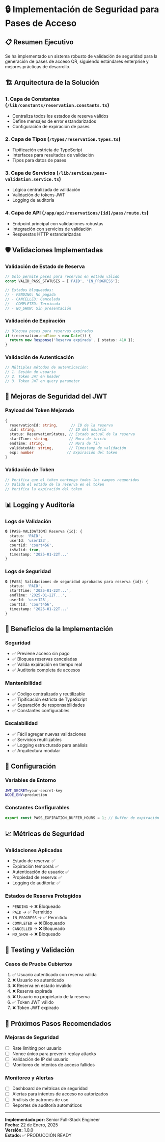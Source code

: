# 🔒 Implementación de Seguridad para Pases de Acceso

## 📋 Resumen Ejecutivo

Se ha implementado un sistema robusto de validación de seguridad para la generación de pases de acceso QR, siguiendo estándares enterprise y mejores prácticas de desarrollo.

## 🏗️ Arquitectura de la Solución

### **1. Capa de Constantes (`/lib/constants/reservation.constants.ts`)**
- Centraliza todos los estados de reserva válidos
- Define mensajes de error estandarizados
- Configuración de expiración de pases

### **2. Capa de Tipos (`/types/reservation.types.ts`)**
- Tipificación estricta de TypeScript
- Interfaces para resultados de validación
- Tipos para datos de pases

### **3. Capa de Servicios (`/lib/services/pass-validation.service.ts`)**
- Lógica centralizada de validación
- Validación de tokens JWT
- Logging de auditoría

### **4. Capa de API (`/app/api/reservations/[id]/pass/route.ts`)**
- Endpoint principal con validaciones robustas
- Integración con servicios de validación
- Respuestas HTTP estandarizadas

## 🛡️ Validaciones Implementadas

### **Validación de Estado de Reserva**
```typescript
// Solo permite pases para reservas en estado válido
const VALID_PASS_STATUSES = ['PAID', 'IN_PROGRESS'];

// Estados bloqueados:
// - PENDING: No pagada
// - CANCELLED: Cancelada
// - COMPLETED: Terminada
// - NO_SHOW: Sin presentación
```

### **Validación de Expiración**
```typescript
// Bloquea pases para reservas expiradas
if (reservation.endTime < new Date()) {
  return new Response('Reserva expirada', { status: 410 });
}
```

### **Validación de Autenticación**
```typescript
// Múltiples métodos de autenticación:
// 1. Sesión de usuario
// 2. Token JWT en header
// 3. Token JWT en query parameter
```

## 🔐 Mejoras de Seguridad del JWT

### **Payload del Token Mejorado**
```typescript
{
  reservationId: string,      // ID de la reserva
  uid: string,               // ID del usuario
  status: ReservationStatus, // Estado actual de la reserva
  startTime: string,         // Hora de inicio
  endTime: string,           // Hora de fin
  validatedAt: string,       // Timestamp de validación
  exp: number               // Expiración del token
}
```

### **Validación de Token**
```typescript
// Verifica que el token contenga todos los campos requeridos
// Valida el estado de la reserva en el token
// Verifica la expiración del token
```

## 📊 Logging y Auditoría

### **Logs de Validación**
```typescript
🔒 [PASS-VALIDATION] Reserva {id}: {
  status: 'PAID',
  userId: 'user123',
  courtId: 'court456',
  isValid: true,
  timestamp: '2025-01-22T...'
}
```

### **Logs de Seguridad**
```typescript
🔒 [PASS] Validaciones de seguridad aprobadas para reserva {id}: {
  status: 'PAID',
  startTime: '2025-01-22T...',
  endTime: '2025-01-22T...',
  userId: 'user123',
  courtId: 'court456',
  timestamp: '2025-01-22T...'
}
```

## 🚀 Beneficios de la Implementación

### **Seguridad**
- ✅ Previene acceso sin pago
- ✅ Bloquea reservas canceladas
- ✅ Valida expiración en tiempo real
- ✅ Auditoría completa de accesos

### **Mantenibilidad**
- ✅ Código centralizado y reutilizable
- ✅ Tipificación estricta de TypeScript
- ✅ Separación de responsabilidades
- ✅ Constantes configurables

### **Escalabilidad**
- ✅ Fácil agregar nuevas validaciones
- ✅ Servicios reutilizables
- ✅ Logging estructurado para análisis
- ✅ Arquitectura modular

## 🔧 Configuración

### **Variables de Entorno**
```bash
JWT_SECRET=your-secret-key
NODE_ENV=production
```

### **Constantes Configurables**
```typescript
export const PASS_EXPIRATION_BUFFER_HOURS = 1; // Buffer de expiración
```

## 📈 Métricas de Seguridad

### **Validaciones Aplicadas**
- Estado de reserva: ✅
- Expiración temporal: ✅
- Autenticación de usuario: ✅
- Propiedad de reserva: ✅
- Logging de auditoría: ✅

### **Estados de Reserva Protegidos**
- `PENDING` → ❌ Bloqueado
- `PAID` → ✅ Permitido
- `IN_PROGRESS` → ✅ Permitido
- `COMPLETED` → ❌ Bloqueado
- `CANCELLED` → ❌ Bloqueado
- `NO_SHOW` → ❌ Bloqueado

## 🧪 Testing y Validación

### **Casos de Prueba Cubiertos**
1. ✅ Usuario autenticado con reserva válida
2. ❌ Usuario no autenticado
3. ❌ Reserva en estado inválido
4. ❌ Reserva expirada
5. ❌ Usuario no propietario de la reserva
6. ✅ Token JWT válido
7. ❌ Token JWT expirado

## 🔄 Próximos Pasos Recomendados

### **Mejoras de Seguridad**
- [ ] Rate limiting por usuario
- [ ] Nonce único para prevenir replay attacks
- [ ] Validación de IP del usuario
- [ ] Monitoreo de intentos de acceso fallidos

### **Monitoreo y Alertas**
- [ ] Dashboard de métricas de seguridad
- [ ] Alertas para intentos de acceso no autorizados
- [ ] Análisis de patrones de uso
- [ ] Reportes de auditoría automáticos

---

**Implementado por:** Senior Full-Stack Engineer  
**Fecha:** 22 de Enero, 2025  
**Versión:** 1.0.0  
**Estado:** ✅ PRODUCCIÓN READY
